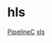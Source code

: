 # hls

[PipelineC](https://github.com/JulianKemmerer/PipelineC)
[xls](https://github.com/google/xls)
